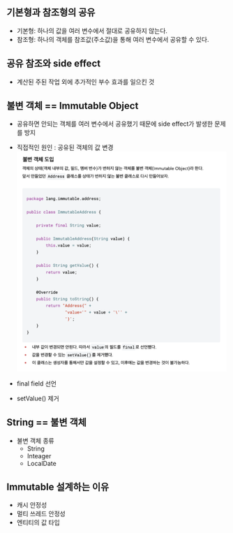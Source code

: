 ## 기본형과 참조형의 공유
- 기본형: 하나의 값을 여러 변수에서 절대로 공유하지 않는다.
- 참조형: 하나의 객체를 참조값(주소값)을 통해 여러 변수에서 공유할 수 있다.

## 공유 참조와 side effect
- 계산된 주된 작업 외에 추가적인 부수 효과를 일으킨 것

## 불변 객체 == Immutable Object
- 공유하면 안되는 객체를 여러 변수에서 공유했기 때문에 side effect가 발생한 문제를 방지
- 직접적인 원인 : 공유된 객체의 값 변경
![alt text](./resources/불변객체도입.png)

- final field 선언
- setValue() 제거


## String == 불변 객체
- 불변 객체 종류
   - String
   - Inteager
   - LocalDate

## Immutable 설계하는 이유
- 캐시 안정성
- 멀티 쓰레드 안정성
- 엔티티의 값 타입